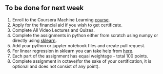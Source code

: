 ## To be done for next week

1. Enroll to the Coursera Machine Learning [course](https://www.coursera.org/learn/machine-learning).
2. Apply for the financial aid if you wish to get certificate.
3. Complete All Video Lectures and Quizes.
4. Complete the assignments in python either from scratch using numpy or directly using [sklearn](https://scikit-learn.org/stable/modules/generated/sklearn.linear_model.LinearRegression.html).
5. Add your python or jupyter notebook files and create pull request.
6. For linear regression in sklearn you can take help from [here](https://jakevdp.github.io/PythonDataScienceHandbook/05.06-linear-regression.html).
7. Each part of the assignment has equal weightage - total 100 points.
8. Complete assignment in octave(for the sake of your certification, it is optional and does not consist of any point).
